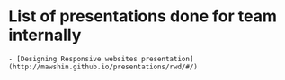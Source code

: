 # List of presentations done for team internally

    - [Designing Responsive websites presentation](http://mawshin.github.io/presentations/rwd/#/)
